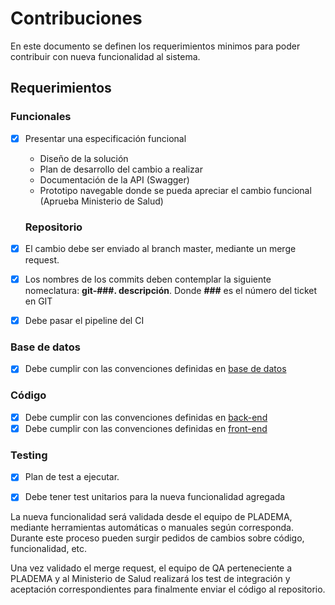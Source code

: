 # Contribuciones

En este documento se definen los requerimientos minimos para poder contribuir con nueva funcionalidad al sistema. 

## Requerimientos

### Funcionales

- [x] Presentar una especificación funcional
  -  Diseño de la solución
  -  Plan de desarrollo del cambio a realizar
  -  Documentación de la API (Swagger)
  -  Prototipo navegable donde se pueda apreciar el cambio funcional (Aprueba Ministerio de Salud)
  
  ### Repositorio

- [x] El cambio debe ser enviado al branch master, mediante un merge request.
- [x] Los nombres de los commits deben contemplar la siguiente nomeclatura: **git-###. descripción**.  Donde **###** es el número del ticket en GIT
- [x] Debe pasar el pipeline del CI

### Base de datos

- [x] Debe cumplir con las convenciones definidas en [base de datos](../dba/documentacion/convenciones.md)

### Código

- [x] Debe cumplir con las convenciones definidas en [back-end](back-end/documentacion/convenciones.md)
- [x] Debe cumplir con las convenciones definidas en [front-end](front-end/README.md)

### Testing

- [x] Plan de test a ejecutar.
- [x] Debe tener test unitarios para la nueva funcionalidad agregada



La nueva funcionalidad será validada desde el equipo de PLADEMA, mediante herramientas automáticas o manuales según corresponda. Durante este proceso pueden surgir pedidos de cambios sobre código, funcionalidad, etc.

Una vez validado el merge request, el equipo de QA perteneciente a PLADEMA y al Ministerio de Salud realizará los test de integración y aceptación correspondientes para finalmente enviar el código al repositorio.




